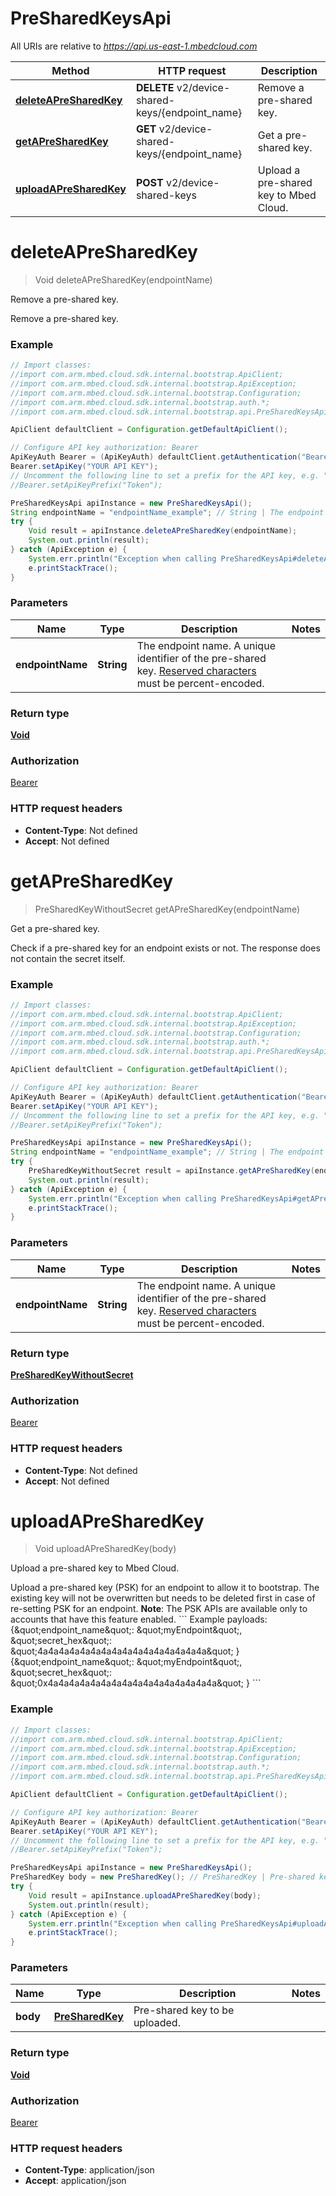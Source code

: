 # PreSharedKeysApi

All URIs are relative to *https://api.us-east-1.mbedcloud.com*

Method | HTTP request | Description
------------- | ------------- | -------------
[**deleteAPreSharedKey**](PreSharedKeysApi.md#deleteAPreSharedKey) | **DELETE** v2/device-shared-keys/{endpoint_name} | Remove a pre-shared key.
[**getAPreSharedKey**](PreSharedKeysApi.md#getAPreSharedKey) | **GET** v2/device-shared-keys/{endpoint_name} | Get a pre-shared key.
[**uploadAPreSharedKey**](PreSharedKeysApi.md#uploadAPreSharedKey) | **POST** v2/device-shared-keys | Upload a pre-shared key to Mbed Cloud.


<a name="deleteAPreSharedKey"></a>
# **deleteAPreSharedKey**
> Void deleteAPreSharedKey(endpointName)

Remove a pre-shared key.

Remove a pre-shared key.

### Example
```java
// Import classes:
//import com.arm.mbed.cloud.sdk.internal.bootstrap.ApiClient;
//import com.arm.mbed.cloud.sdk.internal.bootstrap.ApiException;
//import com.arm.mbed.cloud.sdk.internal.bootstrap.Configuration;
//import com.arm.mbed.cloud.sdk.internal.bootstrap.auth.*;
//import com.arm.mbed.cloud.sdk.internal.bootstrap.api.PreSharedKeysApi;

ApiClient defaultClient = Configuration.getDefaultApiClient();

// Configure API key authorization: Bearer
ApiKeyAuth Bearer = (ApiKeyAuth) defaultClient.getAuthentication("Bearer");
Bearer.setApiKey("YOUR API KEY");
// Uncomment the following line to set a prefix for the API key, e.g. "Token" (defaults to null)
//Bearer.setApiKeyPrefix("Token");

PreSharedKeysApi apiInstance = new PreSharedKeysApi();
String endpointName = "endpointName_example"; // String | The endpoint name. A unique identifier of the pre-shared key. [Reserved characters](https://en.wikipedia.org/wiki/Percent-encoding#Percent-encoding_reserved_characters) must be percent-encoded.
try {
    Void result = apiInstance.deleteAPreSharedKey(endpointName);
    System.out.println(result);
} catch (ApiException e) {
    System.err.println("Exception when calling PreSharedKeysApi#deleteAPreSharedKey");
    e.printStackTrace();
}
```

### Parameters

Name | Type | Description  | Notes
------------- | ------------- | ------------- | -------------
 **endpointName** | **String**| The endpoint name. A unique identifier of the pre-shared key. [Reserved characters](https://en.wikipedia.org/wiki/Percent-encoding#Percent-encoding_reserved_characters) must be percent-encoded. |

### Return type

[**Void**](.md)

### Authorization

[Bearer](../README.md#Bearer)

### HTTP request headers

 - **Content-Type**: Not defined
 - **Accept**: Not defined

<a name="getAPreSharedKey"></a>
# **getAPreSharedKey**
> PreSharedKeyWithoutSecret getAPreSharedKey(endpointName)

Get a pre-shared key.

Check if a pre-shared key for an endpoint exists or not. The response does not contain the secret itself. 

### Example
```java
// Import classes:
//import com.arm.mbed.cloud.sdk.internal.bootstrap.ApiClient;
//import com.arm.mbed.cloud.sdk.internal.bootstrap.ApiException;
//import com.arm.mbed.cloud.sdk.internal.bootstrap.Configuration;
//import com.arm.mbed.cloud.sdk.internal.bootstrap.auth.*;
//import com.arm.mbed.cloud.sdk.internal.bootstrap.api.PreSharedKeysApi;

ApiClient defaultClient = Configuration.getDefaultApiClient();

// Configure API key authorization: Bearer
ApiKeyAuth Bearer = (ApiKeyAuth) defaultClient.getAuthentication("Bearer");
Bearer.setApiKey("YOUR API KEY");
// Uncomment the following line to set a prefix for the API key, e.g. "Token" (defaults to null)
//Bearer.setApiKeyPrefix("Token");

PreSharedKeysApi apiInstance = new PreSharedKeysApi();
String endpointName = "endpointName_example"; // String | The endpoint name. A unique identifier of the pre-shared key. [Reserved characters](https://en.wikipedia.org/wiki/Percent-encoding#Percent-encoding_reserved_characters) must be percent-encoded.
try {
    PreSharedKeyWithoutSecret result = apiInstance.getAPreSharedKey(endpointName);
    System.out.println(result);
} catch (ApiException e) {
    System.err.println("Exception when calling PreSharedKeysApi#getAPreSharedKey");
    e.printStackTrace();
}
```

### Parameters

Name | Type | Description  | Notes
------------- | ------------- | ------------- | -------------
 **endpointName** | **String**| The endpoint name. A unique identifier of the pre-shared key. [Reserved characters](https://en.wikipedia.org/wiki/Percent-encoding#Percent-encoding_reserved_characters) must be percent-encoded. |

### Return type

[**PreSharedKeyWithoutSecret**](PreSharedKeyWithoutSecret.md)

### Authorization

[Bearer](../README.md#Bearer)

### HTTP request headers

 - **Content-Type**: Not defined
 - **Accept**: Not defined

<a name="uploadAPreSharedKey"></a>
# **uploadAPreSharedKey**
> Void uploadAPreSharedKey(body)

Upload a pre-shared key to Mbed Cloud.

Upload a pre-shared key (PSK) for an endpoint to allow it to bootstrap. The existing key will not be overwritten but needs to be deleted first in case of re-setting PSK for an endpoint.  **Note**: The PSK APIs are available only to accounts that have this feature enabled.  &#x60;&#x60;&#x60; Example payloads: {\&quot;endpoint_name\&quot;: \&quot;myEndpoint\&quot;, \&quot;secret_hex\&quot;: \&quot;4a4a4a4a4a4a4a4a4a4a4a4a4a4a4a4a\&quot; } {\&quot;endpoint_name\&quot;: \&quot;myEndpoint\&quot;, \&quot;secret_hex\&quot;: \&quot;0x4a4a4a4a4a4a4a4a4a4a4a4a4a4a4a4a\&quot; } &#x60;&#x60;&#x60; 

### Example
```java
// Import classes:
//import com.arm.mbed.cloud.sdk.internal.bootstrap.ApiClient;
//import com.arm.mbed.cloud.sdk.internal.bootstrap.ApiException;
//import com.arm.mbed.cloud.sdk.internal.bootstrap.Configuration;
//import com.arm.mbed.cloud.sdk.internal.bootstrap.auth.*;
//import com.arm.mbed.cloud.sdk.internal.bootstrap.api.PreSharedKeysApi;

ApiClient defaultClient = Configuration.getDefaultApiClient();

// Configure API key authorization: Bearer
ApiKeyAuth Bearer = (ApiKeyAuth) defaultClient.getAuthentication("Bearer");
Bearer.setApiKey("YOUR API KEY");
// Uncomment the following line to set a prefix for the API key, e.g. "Token" (defaults to null)
//Bearer.setApiKeyPrefix("Token");

PreSharedKeysApi apiInstance = new PreSharedKeysApi();
PreSharedKey body = new PreSharedKey(); // PreSharedKey | Pre-shared key to be uploaded.
try {
    Void result = apiInstance.uploadAPreSharedKey(body);
    System.out.println(result);
} catch (ApiException e) {
    System.err.println("Exception when calling PreSharedKeysApi#uploadAPreSharedKey");
    e.printStackTrace();
}
```

### Parameters

Name | Type | Description  | Notes
------------- | ------------- | ------------- | -------------
 **body** | [**PreSharedKey**](PreSharedKey.md)| Pre-shared key to be uploaded. |

### Return type

[**Void**](.md)

### Authorization

[Bearer](../README.md#Bearer)

### HTTP request headers

 - **Content-Type**: application/json
 - **Accept**: application/json

